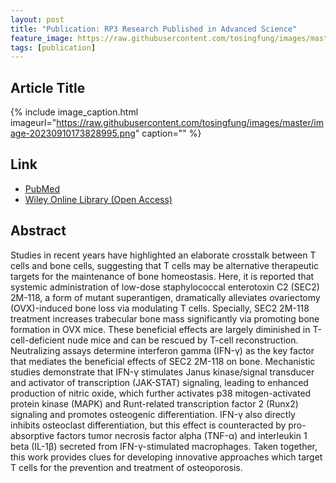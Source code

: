 ```yaml
---
layout: post
title: "Publication: RP3 Research Published in Advanced Science"
feature_image: https://raw.githubusercontent.com/tosingfung/images/master/image-20230910173828995.png
tags: [publication]
---
```


<!--more-->

## Article Title

{% include image_caption.html imageurl="https://raw.githubusercontent.com/tosingfung/images/master/image-20230910173828995.png" caption="" %}

## Link

- [PubMed](https://pubmed.ncbi.nlm.nih.gov/37552005/)
- [Wiley Online Library (Open Access)](https://onlinelibrary.wiley.com/doi/full/10.1002/advs.202300989)

## Abstract

Studies in recent years have highlighted an elaborate crosstalk between T cells and bone cells, suggesting that T cells may be alternative therapeutic targets for the maintenance of bone homeostasis. Here, it is reported that systemic administration of low-dose staphylococcal enterotoxin C2 (SEC2) 2M-118, a form of mutant superantigen, dramatically alleviates ovariectomy (OVX)-induced bone loss via modulating T cells. Specially, SEC2 2M-118 treatment increases trabecular bone mass significantly via promoting bone formation in OVX mice. These beneficial effects are largely diminished in T-cell-deficient nude mice and can be rescued by T-cell reconstruction. Neutralizing assays determine interferon gamma (IFN-γ) as the key factor that mediates the beneficial effects of SEC2 2M-118 on bone. Mechanistic studies demonstrate that IFN-γ stimulates Janus kinase/signal transducer and activator of transcription (JAK-STAT) signaling, leading to enhanced production of nitric oxide, which further activates p38 mitogen-activated protein kinase (MAPK) and Runt-related transcription factor 2 (Runx2) signaling and promotes osteogenic differentiation. IFN-γ also directly inhibits osteoclast differentiation, but this effect is counteracted by pro-absorptive factors tumor necrosis factor alpha (TNF-α) and interleukin 1 beta (IL-1β) secreted from IFN-γ-stimulated macrophages. Taken together, this work provides clues for developing innovative approaches which target T cells for the prevention and treatment of osteoporosis.



